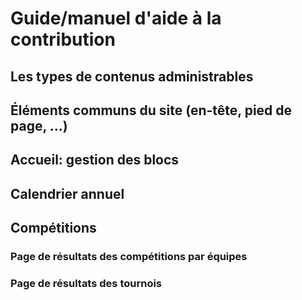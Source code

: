 # Guide/manuel d'aide à la contribution

## Les types de contenus administrables

## Éléments communs du site (en-tête, pied de page, ...)

## Accueil: gestion des blocs

## Calendrier annuel

## Compétitions

### Page de résultats des compétitions par équipes

### Page de résultats des tournois
